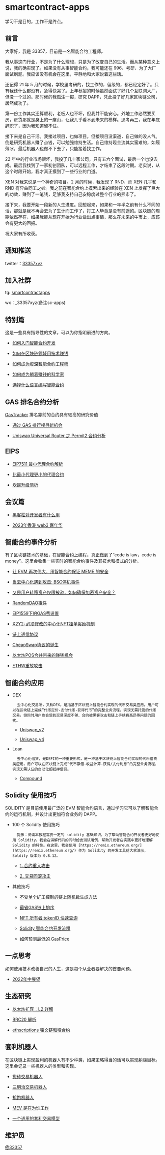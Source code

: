 # smartcontract-apps

学习不是目的，工作不是终点。

## 前言

大家好，我是 33357，目前是一名智能合约工程师。

我从事这门行业，不是为了什么理想，只是为了改变自己的生活。而从某种意义上说，我的确实现了。如果没有从事智能合约，我可能还在 996、考研、为了大厂面试刷题。我应该没有机会在这里，平静地和大家说着这些话。

还记得 21 年 5 月的时候，学校里考研的，找工作的，留级的，都已经定好了。只有我还什么都没有，急得快哭了。上年秋招的时候虽然面试了好几个互联网大厂，但没一个过的。那时候的我孤注一掷，研究 DAPP，凭此投了好几家区块链公司，居然成功了。

第一份工作其实还算顺利，老板人也不坏，但我并不能安心。外地工作必然要买房，房贷那就是身上的一座山，让我几乎看不到未来的模样。思考再三，我在年底辞职了，因为我知道留不住。

接下来是自己干活。我接过项目，也做项目，但接项目没渠道，自己做的没人气。倒是研究机器人赚了点钱，可以勉强维持生活。自己维持现金流其实蛮难的，如履薄冰，最后机器人也做不下去了，只能接着找工作。

22 年中的行业市场很坏，我投了几十家公司，只有五六个面试，最后一个也没去成。最后我找到了一家初创团队，可以远程工作，才结束了这段时期。老实说，从这个时段开始，我才真正摸到了一些行业的门道。

XEN 对我来说是一个神奇的项目。2 月的时候，我发现了 RND，而 XEN 几乎和 RND 有异曲同工之妙。我之前在智能合约上摸索出来的经验在 XEN 上发挥了巨大的功效，赚到了一笔钱，足够我支持自己安稳度过整个行业的熊市了。

接下来，我要开始一段新的人生进度。回想起来，如果和一年半之前有什么不同的话，那就是我不再会去为了生计而工作了，打工人毕竟是没有前途的。区块链的周期依然存在，如果我能从现在开始为行业做出点事情，那么在未来的牛市上，应该会有更大的回报。

祝大家有所收获。

## 通知推送

twitter：[33357xyz](https://twitter.com/33357xyz)

## 加入社群

tg: [smartcontractapps](https://t.me/smartcontractapps)

wx：_33357xyz(备注sc-apps)

<!-- discord: [智能合约应用](https://discord.gg/YjsvmyG84H) -->

## 特别篇

这是一些具有指导性的文章，可以为你指明前进的方向。

<!-- - [Web3 自由之道](./Special/Web3FreeDao.md) -->

- [如何入门智能合约开发](./Special/New.md)

- [如何在区块链领域用技术赚钱](./Special/Earn.md)

- [如何成为资深智能合约工程师](./Special/Dev.md)

- [如何成为躺着赚钱的科学家](./Special/Scientist.md)

- [选择什么语言编写智能合约](./Special/Language.md)

## GAS 排名合约分析

[GasTracker](https://etherscan.io/gastracker) 排名靠前的合约具有较高的研究价值

- [通过 GAS 排行搜寻新机会](./Gas/GasSearch.md)

- [Uniswap Universal Router 之 Permit2 合约分析](./Gas/UniswapUniversalRouter_Permit2.md)

## EIPS

- [EIP7511 最小代理合约解析](./EIPS/eip7511.md)

- [比最小代理更小的代理合约](./EIPS/smallerProxy.md)

- [坎昆升级简析](./EIPS/dencun.md)

## 会议篇

- [黑客松对开发者有什么用](./Meeting/Hackathon.md)

- [2023年香港 web3 嘉年华](./Meeting/Web3HongKong.md)

## 智能合约事件分析

有了区块链技术的基础，在智能合约上编程，真正做到了“code is law，code is money”。这里会收集一些实时的智能合约事件及其技术和模式的分析。

<!-- - [XEN，又一次的 GAS 换真金](./Event/Xen.md) -->

- [让 EVM 再次伟大，用智能合约保证 MEME 的安全](./Event/meme.md)

- [当去中心化遇到攻击: BSC停机事件](./Event/WhenAttackDecentralization.md)

- [又是用户转移资产权限被盗，如何确保加密资产安全？](./Event/ContractApproveHack.md)

- [RandomDAO事件](./Event/RandomDAO.md)

- [EIP1559下的GAS费设置](./Event/EIP1559_GAS.md)

- [X2Y2: 必须修改的中心化NFT挂单奖励机制](./Event/X2Y2_DecentralizedOrderReward.md)

- [链上通信协议](./Event/OnChainMessageProtocol.md)

- [CheapSwap协议的诞生](./Event/CheapSwap.md)

- [以太坊POS合并带来的赚钱机会](./Event/PosMerge.md)

- [ETHW重放攻击](./Event/Replay.md)

<!-- - [0转账攻击](./Event/0TransferAttack.md) -->

## 智能合约应用

- DEX

        去中心化交易所，又称DEX，是指基于区块链上智能合约实现的代币交易类应用。用户可以在区块链上完成“代币定价-支付代币-获得代币”的完整业务流程，实现无需托管的代币交易。但同时用户也会受到交易深度不够、合约被黑客攻击和链上手续费高昂等问题的困扰。

    - [Uniswap_v2](./Apps/DEX/Uniswap_v2/)

    - [Uniswap_v4](./Apps/DEX/Uniswap_v4/)

- Loan

        去中心化借贷，是DEFI的一种重要形式，是一种基于区块链上智能合约实现的代币借贷类应用。用户可以在区块链上完成“代币存借-收益计算-获得/支付利息”的完整业务流程，实现无需认证的自动化超抵押借贷。

    - [Compound](./Apps/Loan/Compound/)

## Solidity 使用技巧

SOLIDITY 是目前使用最广泛的 EVM 智能合约语言，通过学习它可以了解智能合约的运行机制，并设计出更加符合业务的 DAPP。

- 100 个 Solidity 使用技巧

        提示：阅读本教程需要一定的 solidity 基础知识。为了帮助智能合约开发者更好地使用 Solidity，我会在讲解代码的同时给出测试用例，帮助开发者在实践中更好地理解 Solidity 的特性。在这里，我会使用 [https://remix.ethereum.org/](https://remix.ethereum.org/) 作为 Solidity 的开发工具给大家演示，Soldity 版本为 0.8.12。

    - [1. 合约重入攻击](./Solidity/Solidity_100/1_Reentrancy_Attack/)

    - [2. 交易回滚攻击](./Solidity/Solidity_100/2_Transaction_Rollback_Attack/)

- 其他技巧

    - [不受单个矿工控制的链上随机数生成方法](./Solidity/Other/random.md)

    - [最省GAS链上排序](./Solidity/Other/Save_Gas_Sort.md)

    - [NFT 所有者 tokenID 快速查询](./Solidity/Other/NFT_Search.md)

    - [Solidity 智能合约开发流程](./Solidity/Other/Solidity_Development_Process.md)

    - [如何预测最低的 GasPrice](./Solidity/Other/Lowest_GasPrice.md)

## 一点思考
如何使用技术改善自己的人生，这是每个从业者要解决的首要问题。

- [2022年中展望](./Outlook/2022_MidYear.md)

<!-- - [33357的目标](./Outlook/Target.md) -->

<!-- - [人生的边际效应](./Outlook/Marginal_Utility.md) -->

<!-- - [2022年末总结](./Outlook/2022_End.md) -->

## 生态研究

- [以太坊扩容：L2 详解](./Search/L2.md)

- [BRC20 解析](./Search/brc20.md)

- [ethscriptions 铭文链和哑合约](./Search/ethscriptions.md)

## 套利机器人
在区块链上实现盈利的机器人有不少种类，如果策略得当的话可以实现躺赚目标。这里会记录一些机器人的类型和实现。

- [搬砖交易机器人](./Robot/Moving_Exchange_Robot/)

- [三明治交易机器人](./Robot/Sandwich_Exchange_Robot/)

- [抢跑机器人](./Robot/Running_Robot/)

- [MEV 是在为谁工作](./Robot/MEV_Who_are_you_working_for.md)

- [一个通用的套利交易模型](./Robot/TradeModel.md)

## 维护员

[@33357](https://github.com/33357)